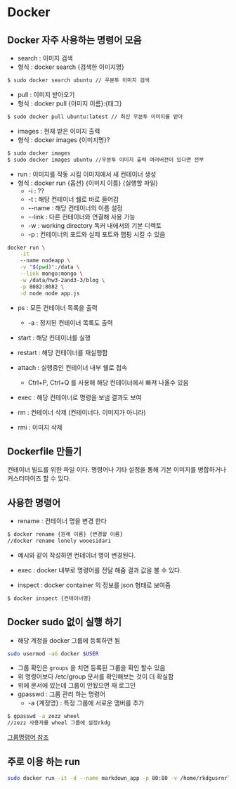 # Docker #

## Docker 자주 사용하는 명령어 모음 ##

- search : 이미지 검색
- 형식 : docker search {검색한 이미지명}

```bash
$ sudo docker search ubuntu // 우분투 이미지 검색
```

- pull : 이미지 받아오기
- 형식 : docker pull {이미지 이름}:{태그}

```bash
$ sudo docker pull ubuntu:latest // 최신 우분투 이미지를 받아
```

- images : 현재 받은 이미지 출력
- 형식 : docker images {이미지명}?

```bash
$ sudo docker images
$ sudo docker images ubuntu //우분투 이미지 출력 여러버전이 있다면 전부 
```

- run : 이미지를 작동 시킴 이미지에서 새 컨테이너 생성
- 형식 : docker run {옵션} {이미지 이름} {실행할 파일}
	- -i : ??
	- -t : 해당 컨테이너 쉘로 바로 들어감
	- --name : 해당 컨테이너의 이름 설정
	- --link : 다른 컨테이너와 연결해 사용 가능
	- -w : working directory 독커 내에서의 기본 디렉토
	- -p : 컨테이너의 포트와 실제 포트와 맵핑 시킬 수 있음

```bash
docker run \
	-it
    --name nodeapp \
    -v "$(pwd)":/data \
    --link mongo:mongo \
    -w /data/hw3-2and3-3/blog \
    -p 8082:8082 \
    -d node node app.js

```


- ps : 모든 컨테이너 목록을 출력
	- -a : 정지된 컨테이너 목록도 출력

- start : 해당 컨테이너를 실행
- restart : 해당 컨테이너를 재실행함
- attach : 실행중인 컨테이너 내부 쉘로 접속 
	
	- Ctrl+P, Ctrl+Q 를 사용해 해당 컨테이너에서 빠져 나올수 있음

- exec : 해당 컨테이너로 명령을 보냄 결과도 보여
- rm : 컨테이너 삭제 (컨테이너다. 이미지가 아니라)
- rmi : 이미지 삭제

## Dockerfile 만들기 ##
컨테이너 빌드를 위한 파일 이다.
명령어나 기타 설정을 통해 기본 이미지를 병합하거나 커스터마이즈 할 수 있다.

## 사용한 명령어 ##
- rename : 컨테이너 명을 변경 한다

```bash
$ docker rename {원래 이름} {변경할 이름}
//docker rename lonely wooesidari
```
- 예시와 같이 작성하면 컨테이너 명이 변경된다.

- exec : docker 내부로 명령어를 전달 해줌 결과 값을 볼 수 있다.
 
- inspect : docker container 의 정보를 json 형태로 보여줌

```bash
$ docker inspect {컨테이너명}
```

## Docker sudo 없이 실행 하기 ##
- 해당 계정을 docker 그룹에 등록하면 됨
```bash
sudo usermod -aG docker $USER
```
- 그룹 확인은 `groups` 을 치면 등록된 그룹을 확인 할수 있음
- 위 명령어보다 /etc/group 문서를 확인해보는 것이 더 확실함
- 위에 문서에 있는데 그룹이 안됬으면 재 로그인
- gpasswd : 그룹 관리 하는 명령어
	- -a {계정명} : 특정 그룹에 서로운 맴버를 추가
```bash
$ gpasswd -a zezz wheel
//zezz 사용자를 wheel 그룹에 설정rkdg
```

[그룹명령어 참조](http://webdir.tistory.com/134)

## 주로 이용 하는 run ##
```bash
sudo docker run -it -d --name markdown_app -p 80:80 -v /home/rkdgusrnrlrl/docker/node/markdown_generator:/data -w /data  node bash
```
